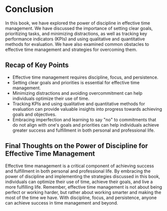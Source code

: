# Conclusion

In this book, we have explored the power of discipline in effective time management. We have discussed the importance of setting clear goals, prioritizing tasks, and minimizing distractions, as well as tracking key performance indicators (KPIs) and using qualitative and quantitative methods for evaluation. We have also examined common obstacles to effective time management and strategies for overcoming them.

Recap of Key Points
-------------------

* Effective time management requires discipline, focus, and persistence.
* Setting clear goals and priorities is essential for effective time management.
* Minimizing distractions and avoiding overcommitment can help individuals optimize their use of time.
* Tracking KPIs and using qualitative and quantitative methods for evaluation can provide valuable insights into progress towards achieving goals and objectives.
* Embracing imperfection and learning to say "no" to commitments that do not align with one's goals and priorities can help individuals achieve greater success and fulfillment in both personal and professional life.

Final Thoughts on the Power of Discipline for Effective Time Management
-----------------------------------------------------------------------

Effective time management is a critical component of achieving success and fulfillment in both personal and professional life. By embracing the power of discipline and implementing the strategies discussed in this book, individuals can optimize their use of time, achieve their goals, and live a more fulfilling life. Remember, effective time management is not about being perfect or working harder, but rather about working smarter and making the most of the time we have. With discipline, focus, and persistence, anyone can achieve success in time management and beyond.